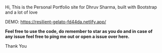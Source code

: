 Hi, This is the Personal Portfolio site for Dhruv Sharma, built with Bootstrap and a lot of love

DEMO: https://resilient-gelato-fd44da.netlify.app/

**Feel free to use the code, do remember to star as you do and in case of any issue feel free to ping me out or open a issue over here.**

Thank You
